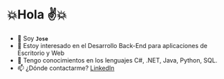 # 💥Hola ✌️💥

- 📢 Soy **`Jose`**
- 👀 Estoy interesado en el Desarrollo Back-End para aplicaciones de Escritorio y Web
- 📏 Tengo conocimientos en los lenguajes C#, .NET, Java, Python, SQL.
- 📫 ¿Dónde contactarme? [LinkedIn](https://www.linkedin.com/in/joseluisayala27)

<!---
Knoisy27/Knoisy27 is a ✨ special ✨ repository because its `README.md` (this file) appears on your GitHub profile.
You can click the Preview link to take a look at your changes.
--->
